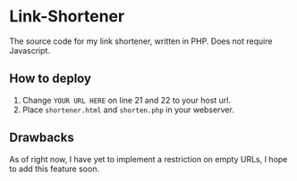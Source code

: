 # Link-Shortener
The source code for my link shortener, written in PHP. Does not require Javascript.


## How to deploy

1. Change `YOUR URL HERE` on line 21 and 22 to your host url.
2. Place `shortener.html` and `shorten.php` in your webserver. 

## Drawbacks
As of right now, I have yet to implement a restriction on empty URLs, I hope to add this feature soon. 
